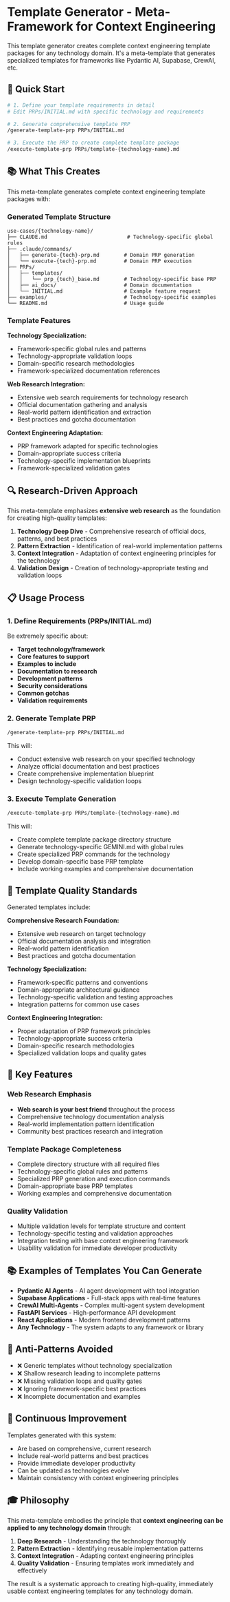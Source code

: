# Template Generator - Meta-Framework for Context Engineering

This template generator creates complete context engineering template packages for any technology domain. It's a meta-template that generates specialized templates for frameworks like Pydantic AI, Supabase, CrewAI, etc.

## 🚀 Quick Start

```bash
# 1. Define your template requirements in detail
# Edit PRPs/INITIAL.md with specific technology and requirements

# 2. Generate comprehensive template PRP
/generate-template-prp PRPs/INITIAL.md

# 3. Execute the PRP to create complete template package
/execute-template-prp PRPs/template-{technology-name}.md
```

## 📚 What This Creates

This meta-template generates complete context engineering template packages with:

### Generated Template Structure
```
use-cases/{technology-name}/
├── CLAUDE.md                          # Technology-specific global rules
├── .claude/commands/
│   ├── generate-{tech}-prp.md        # Domain PRP generation
│   └── execute-{tech}-prp.md         # Domain PRP execution
├── PRPs/
│   ├── templates/
│   │   └── prp_{tech}_base.md        # Technology-specific base PRP
│   ├── ai_docs/                      # Domain documentation
│   └── INITIAL.md                    # Example feature request
├── examples/                         # Technology-specific examples
└── README.md                         # Usage guide
```

### Template Features

**Technology Specialization:**
- Framework-specific global rules and patterns
- Technology-appropriate validation loops
- Domain-specific research methodologies
- Framework-specialized documentation references

**Web Research Integration:**
- Extensive web search requirements for technology research
- Official documentation gathering and analysis
- Real-world pattern identification and extraction
- Best practices and gotcha documentation

**Context Engineering Adaptation:**
- PRP framework adapted for specific technologies
- Domain-appropriate success criteria
- Technology-specific implementation blueprints
- Framework-specialized validation gates

## 🔍 Research-Driven Approach

This meta-template emphasizes **extensive web research** as the foundation for creating high-quality templates:

1. **Technology Deep Dive** - Comprehensive research of official docs, patterns, and best practices
2. **Pattern Extraction** - Identification of real-world implementation patterns
3. **Context Integration** - Adaptation of context engineering principles for the technology
4. **Validation Design** - Creation of technology-appropriate testing and validation loops

## 📋 Usage Process

### 1. Define Requirements (PRPs/INITIAL.md)

Be extremely specific about:
- **Target technology/framework**
- **Core features to support**
- **Examples to include**
- **Documentation to research**
- **Development patterns**
- **Security considerations**
- **Common gotchas**
- **Validation requirements**

### 2. Generate Template PRP

```bash
/generate-template-prp PRPs/INITIAL.md
```

This will:
- Conduct extensive web research on your specified technology
- Analyze official documentation and best practices
- Create comprehensive implementation blueprint
- Design technology-specific validation loops

### 3. Execute Template Generation

```bash
/execute-template-prp PRPs/template-{technology-name}.md
```

This will:
- Create complete template package directory structure
- Generate technology-specific GEMINI.md with global rules
- Create specialized PRP commands for the technology
- Develop domain-specific base PRP template
- Include working examples and comprehensive documentation

## 🎯 Template Quality Standards

Generated templates include:

**Comprehensive Research Foundation:**
- Extensive web research on target technology
- Official documentation analysis and integration
- Real-world pattern identification
- Best practices and gotcha documentation

**Technology Specialization:**
- Framework-specific patterns and conventions
- Domain-appropriate architectural guidance
- Technology-specific validation and testing approaches
- Integration patterns for common use cases

**Context Engineering Integration:**
- Proper adaptation of PRP framework principles
- Technology-appropriate success criteria
- Domain-specific research methodologies
- Specialized validation loops and quality gates

## 🔧 Key Features

### Web Research Emphasis
- **Web search is your best friend** throughout the process
- Comprehensive technology documentation analysis
- Real-world implementation pattern identification
- Community best practices research and integration

### Template Package Completeness
- Complete directory structure with all required files
- Technology-specific global rules and patterns
- Specialized PRP generation and execution commands
- Domain-appropriate base PRP templates
- Working examples and comprehensive documentation

### Quality Validation
- Multiple validation levels for template structure and content
- Technology-specific testing and validation approaches
- Integration testing with base context engineering framework
- Usability validation for immediate developer productivity

## 📚 Examples of Templates You Can Generate

- **Pydantic AI Agents** - AI agent development with tool integration
- **Supabase Applications** - Full-stack apps with real-time features
- **CrewAI Multi-Agents** - Complex multi-agent system development
- **FastAPI Services** - High-performance API development
- **React Applications** - Modern frontend development patterns
- **Any Technology** - The system adapts to any framework or library

## 🚫 Anti-Patterns Avoided

- ❌ Generic templates without technology specialization
- ❌ Shallow research leading to incomplete patterns
- ❌ Missing validation loops and quality gates
- ❌ Ignoring framework-specific best practices
- ❌ Incomplete documentation and examples

## 🔄 Continuous Improvement

Templates generated with this system:
- Are based on comprehensive, current research
- Include real-world patterns and best practices
- Provide immediate developer productivity
- Can be updated as technologies evolve
- Maintain consistency with context engineering principles

## 🎓 Philosophy

This meta-template embodies the principle that **context engineering can be applied to any technology domain** through:

1. **Deep Research** - Understanding the technology thoroughly
2. **Pattern Extraction** - Identifying reusable implementation patterns
3. **Context Integration** - Adapting context engineering principles
4. **Quality Validation** - Ensuring templates work immediately and effectively

The result is a systematic approach to creating high-quality, immediately usable context engineering templates for any technology domain.